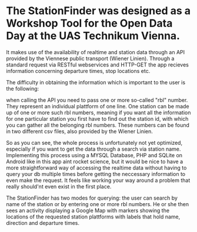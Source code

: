 # The StationFinder was designed as a Workshop Tool for the Open Data Day at the UAS Technikum Vienna.
It makes use of the availability of realtime and station data through an API provided by the Viennese public transport (Wiener Linien).
Through a standard request via RESTful webservices and HTTP-GET the app recieves information concerning departure times, stop locations etc.

The difficulty in obtaining the information which is important to the user is the following:

when calling the API you need to pass one or more so-called "rbl" number. They represent an individual plattform of one line.
One station can be made up of one or more such rbl numbers, meaning if you want all the information for one particular station
you first have to find out the station id, with which you can gather all the belonging rbl numbers. These numbers can be found
in two different csv files, also provided by the Wiener Linien. 

So as you can see, the whole process is unfortunately not yet optimized, especially if you want to get the data through a search 
via station name. Implementing this process using a MYSQL Database, PHP and SQLite on Android like in this app aint rocket science, 
but it would be nice to have a more straightforward way of accessing the realtime data without having to query your db multiple times
before getting the neccessary information to even make the request. It feels like working your way around a problem that really should'nt
even exist in the first place.

The StationFinder has two modes for querying: the user can search by name of the station or by entering one or more rbl numbers.
He or she then sees an activity displaying a Google Map with markers showing the locations of the requested station plattforms with
labels that hold name, direction and departure times.
